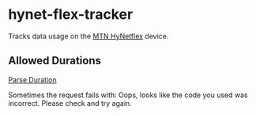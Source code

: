 # hynet-flex-tracker

Tracks data usage on the [MTN HyNetflex](https://mtnbusiness.com.ng/hynetflex) device.

## Allowed Durations

[Parse Duration](https://golang.org/pkg/time/#ParseDuration)

Sometimes the request fails with:
Oops, looks like the code you used was incorrect. Please check and try again.